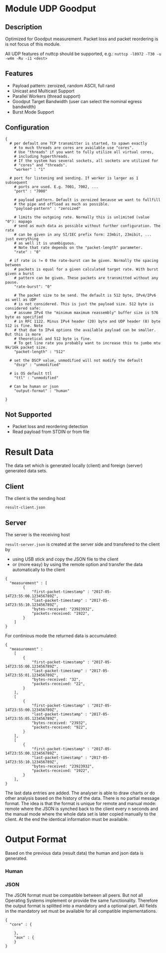 # Module UDP Goodput

## Description

Optimized for Goodput measurement. Packet loss and packet reordering is is not
focus of this module.

All UDP features of nuttcp should be supported, e.g.: `nuttcp -l8972 -T30 -u
-w4m -Ru -i1 <dest>`


## Features

- Payload pattern: zeroized, random ASCII, full rand
- Unicast and Multicast Support
- Parallel Workers (thread support)
- Goodput Target Bandwidth (user can select the nominal egress bandwidth)
- Burst Mode Support


## Configuration

```
{
  # per default one TCP transmitter is started, to spawn exactly
	# to much threads are cores are available use "cores".
	# Use "threads" if you want to fully utilize all virtual cores,
	# including hyperthreads.
	# If the system has several sockets, all sockets are utilized for
	# "cores" and "threads".
	"worker" : "1"

  # port for listening and sending. If worker is larger as 1 subsequent
	# ports are used. E.g. 7001, 7002, ...
	"port" : "7000"

	# payload pattern. Default is zeroized because we want to fullfill
	# the pipe and offload as much as possible. 
	"payload-pattern" : "zeroized"

	# limits the outgoing rate. Normally this is unlimited (value "0"): mapago
	# send as much data as possible without further configuration. The rate
	# can be given in any SI/IEC prefix form: 23mbit, 23mibit, ... just everything
	# as well it is unambiguous.
	# Note that rate depends on the "packet-length" parameter.
	"rate" : "0"

  # if rate is != 0 the rate-burst can be given. Normally the spacing between
	# packets is equal for a given calculated target rate. With burst given a burst
	# pattern can be given. These packets are transmitted without any pause.
	"rate-burst": "0"

	# The packet size to be send. The default is 512 byte, IPv4/IPv6 as well as UDP
	# is not considered. This is just the payload size. 512 byte is considered safe:
	# assume IPv4 the "minimum maximum reassembly" buffer size is 576 byte as specified
	# in RFC 1122. Minus IPv4 header (20) byte and UDP header (8) byte 512 is fine. Note
	# that due to IPv4 options the available payload can be smaller. But this is more
	# theoretical and 512 byte is fine.
	# To get line rate you probably want to increase this to jumbo mtu 9k/16k packet size.
	"packet-length" : "512"

  # set the DSCP value, unmodified will not modify the default
	"dscp" : "unmodified"

  # is OS default ttl
	"ttl" : "unmodified"

  # Can be human or json
	"output-format" : "human"

}
```

## Not Supported

- Packet loss and reordering detection
- Read payload from STDIN or from file

# Result Data

The data set which is generated locally (client) and foreign (server) generated
data sets.

## Client

The client is the sending host

`result-client.json`

## Server

The server is the receiving host

`result-server.json` is created at the server side and transfered to the client by

- using USB stick and copy the JSON file to the client
- or (more easy) by using the remote option and transfer the data automatically
	to the client

```
{
  "measurement" : [
		{
			"first-packet-timestamp" : "2017-05-14T23:55:00.123456789Z",
			"last-packet-timestamp" : "2017-05-14T23:55:10.123456789Z",
			"bytes-received: "23923932",
			"packets-received: "1922",
		}
	]
}
```

For continious mode the returned data is accumulated:

```
{
  "measurement" :
	[
		{
			"first-packet-timestamp" : "2017-05-14T23:55:00.123456789Z",
			"last-packet-timestamp" : "2017-05-14T23:55:01.123456789Z",
			"bytes-received: "32",
			"packets-received: "22",
		}
	],
	[
		{
			"first-packet-timestamp" : "2017-05-14T23:55:00.123456789Z",
			"last-packet-timestamp" : "2017-05-14T23:55:05.123456789Z",
			"bytes-received: "23932",
			"packets-received: "922",
		}
	],
	[
		{
			"first-packet-timestamp" : "2017-05-14T23:55:00.123456789Z",
			"last-packet-timestamp" : "2017-05-14T23:55:10.123456789Z",
			"bytes-received: "23923932",
			"packets-received: "1922",
		}
	],
}
```

The last data entries are added. The analyser is able to draw charts or do
other analysis based on the history of the data. There is no partial message
format. The idea is that the format is unique for remote and manual
mode: remote where the JSON is synched back to the client every n seconds
and the manual mode where the whole data set is later copied manually
to the client. At the end the identical information must be available.






# Output Format

Based on the previous data (result data) the human and json data is generated.

### Human


### JSON

The JSON format must be compatible between all peers. But not all Operating Systems
implement or provide the same functionality. Therefore the output format is splitted
into a mandatory and a optional part. All fields in the mandatory set must be available
for all compatible implementations.

```
{
  "core" : {

	},
	"aux" : {
	}
}

```
